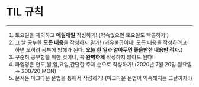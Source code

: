 # TIL 규칙

---

1. 토요일을 제외하고 **매일매일** 작성하기! (약속없으면 토요일도 빡공하자!)
2. 그 날 공부한 **모든 내용**을 작성하지 말기! (과유불급이다! 모든 내용을 작성하려고 하면 오히려 공부에 방해가 된다. **오늘 한 일과 알아두면 좋을만한 내용만 적자.**)
3. 꾸준히 공부함을 위한 것이니, 꼭 **완벽하게** 작성하지 않아도 된다!
4. 파일명은 연도,월,일,요일,간단한 주제 순으로 작성하기! (2020년 7월 20일 월요일 → 200720 MON)
5. 문서는 마크다운 문법을 통해서 작성하기! (마크다운 문법이 익숙해지는 그날까지!!)
